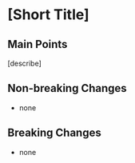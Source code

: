 # [Short Title]

## Main Points

[describe]

## Non-breaking Changes
- none

## Breaking Changes
- none